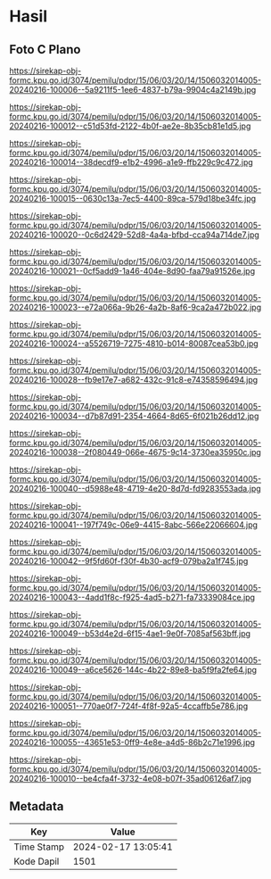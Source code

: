 # Hasil

## Foto C Plano

https://sirekap-obj-formc.kpu.go.id/3074/pemilu/pdpr/15/06/03/20/14/1506032014005-20240216-100006--5a9211f5-1ee6-4837-b79a-9904c4a2149b.jpg

https://sirekap-obj-formc.kpu.go.id/3074/pemilu/pdpr/15/06/03/20/14/1506032014005-20240216-100012--c51d53fd-2122-4b0f-ae2e-8b35cb81e1d5.jpg

https://sirekap-obj-formc.kpu.go.id/3074/pemilu/pdpr/15/06/03/20/14/1506032014005-20240216-100014--38decdf9-e1b2-4996-a1e9-ffb229c9c472.jpg

https://sirekap-obj-formc.kpu.go.id/3074/pemilu/pdpr/15/06/03/20/14/1506032014005-20240216-100015--0630c13a-7ec5-4400-89ca-579d18be34fc.jpg

https://sirekap-obj-formc.kpu.go.id/3074/pemilu/pdpr/15/06/03/20/14/1506032014005-20240216-100020--0c6d2429-52d8-4a4a-bfbd-cca94a714de7.jpg

https://sirekap-obj-formc.kpu.go.id/3074/pemilu/pdpr/15/06/03/20/14/1506032014005-20240216-100021--0cf5add9-1a46-404e-8d90-faa79a91526e.jpg

https://sirekap-obj-formc.kpu.go.id/3074/pemilu/pdpr/15/06/03/20/14/1506032014005-20240216-100023--e72a066a-9b26-4a2b-8af6-9ca2a472b022.jpg

https://sirekap-obj-formc.kpu.go.id/3074/pemilu/pdpr/15/06/03/20/14/1506032014005-20240216-100024--a5526719-7275-4810-b014-80087cea53b0.jpg

https://sirekap-obj-formc.kpu.go.id/3074/pemilu/pdpr/15/06/03/20/14/1506032014005-20240216-100028--fb9e17e7-a682-432c-91c8-e74358596494.jpg

https://sirekap-obj-formc.kpu.go.id/3074/pemilu/pdpr/15/06/03/20/14/1506032014005-20240216-100034--d7b87d91-2354-4664-8d65-6f021b26dd12.jpg

https://sirekap-obj-formc.kpu.go.id/3074/pemilu/pdpr/15/06/03/20/14/1506032014005-20240216-100038--2f080449-066e-4675-9c14-3730ea35950c.jpg

https://sirekap-obj-formc.kpu.go.id/3074/pemilu/pdpr/15/06/03/20/14/1506032014005-20240216-100040--d5988e48-4719-4e20-8d7d-fd9283553ada.jpg

https://sirekap-obj-formc.kpu.go.id/3074/pemilu/pdpr/15/06/03/20/14/1506032014005-20240216-100041--197f749c-06e9-4415-8abc-566e22066604.jpg

https://sirekap-obj-formc.kpu.go.id/3074/pemilu/pdpr/15/06/03/20/14/1506032014005-20240216-100042--9f5fd60f-f30f-4b30-acf9-079ba2a1f745.jpg

https://sirekap-obj-formc.kpu.go.id/3074/pemilu/pdpr/15/06/03/20/14/1506032014005-20240216-100043--4add1f8c-f925-4ad5-b271-fa73339084ce.jpg

https://sirekap-obj-formc.kpu.go.id/3074/pemilu/pdpr/15/06/03/20/14/1506032014005-20240216-100049--b53d4e2d-6f15-4ae1-9e0f-7085af563bff.jpg

https://sirekap-obj-formc.kpu.go.id/3074/pemilu/pdpr/15/06/03/20/14/1506032014005-20240216-100049--a6ce5626-144c-4b22-89e8-ba5f9fa2fe64.jpg

https://sirekap-obj-formc.kpu.go.id/3074/pemilu/pdpr/15/06/03/20/14/1506032014005-20240216-100051--770ae0f7-724f-4f8f-92a5-4ccaffb5e786.jpg

https://sirekap-obj-formc.kpu.go.id/3074/pemilu/pdpr/15/06/03/20/14/1506032014005-20240216-100055--43651e53-0ff9-4e8e-a4d5-86b2c71e1996.jpg

https://sirekap-obj-formc.kpu.go.id/3074/pemilu/pdpr/15/06/03/20/14/1506032014005-20240216-100010--be4cfa4f-3732-4e08-b07f-35ad06126af7.jpg


## Metadata

| Key        | Value               |
| ---------- | ------------------- |
| Time Stamp | 2024-02-17 13:05:41 |
| Kode Dapil | 1501                |



